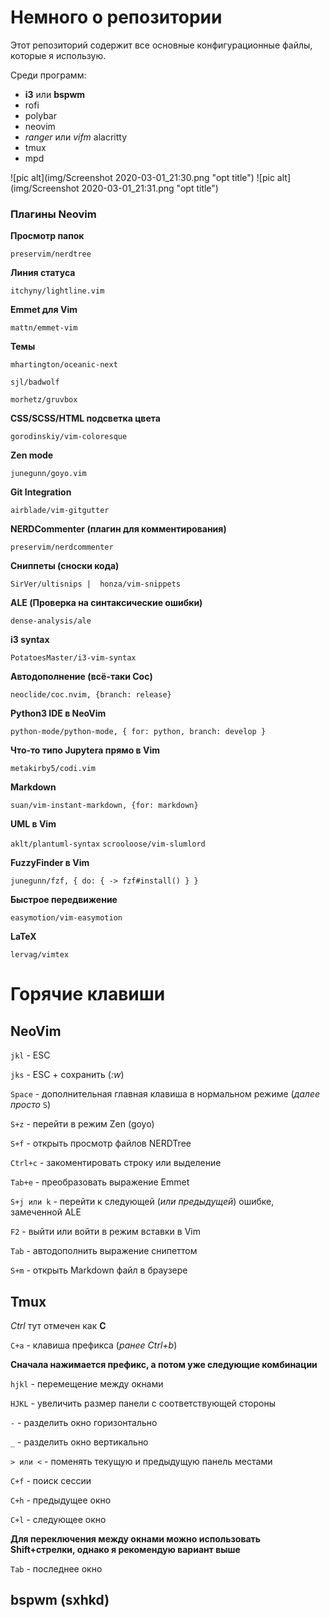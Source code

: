 # Немного о репозитории
Этот репозиторий содержит все основные конфигурационные файлы, которые я использую.

Среди программ:

* **i3** или **bspwm**
* rofi
* polybar
* neovim
* *ranger* или *vifm* alacritty
* tmux
* mpd

![pic alt](img/Screenshot 2020-03-01_21:30.png "opt title")
![pic alt](img/Screenshot 2020-03-01_21:31.png "opt title")

### Плагины Neovim
**Просмотр папок**

`preservim/nerdtree`

**Линия статуса**

`itchyny/lightline.vim`

**Emmet для Vim**

`mattn/emmet-vim`

**Темы**

`mhartington/oceanic-next`

`sjl/badwolf`

`morhetz/gruvbox`

**CSS/SCSS/HTML подсветка цвета**

`gorodinskiy/vim-coloresque`

**Zen mode**

`junegunn/goyo.vim`

**Git Integration**

`airblade/vim-gitgutter`

**NERDCommenter (плагин для комментирования)**

`preservim/nerdcommenter`

**Сниппеты (сноски кода)**

`SirVer/ultisnips |  honza/vim-snippets`

**ALE (Проверка на синтаксические ошибки)**

`dense-analysis/ale`

**i3 syntax**

`PotatoesMaster/i3-vim-syntax`

**Автодополнение (всё-таки Coc)**

`neoclide/coc.nvim, {branch: release}`

**Python3 IDE в NeoVim**

`python-mode/python-mode, { for: python, branch: develop }`

**Что-то типо Jupyterа прямо в Vim**

`metakirby5/codi.vim`

**Markdown**

`suan/vim-instant-markdown, {for: markdown}`

**UML в Vim**

`aklt/plantuml-syntax`
`scrooloose/vim-slumlord`

**FuzzyFinder в Vim**

`junegunn/fzf, { do: { -> fzf#install() } }`

**Быстрое передвижение**

`easymotion/vim-easymotion`

**LaTeX**

`lervag/vimtex`

# Горячие клавиши

## NeoVim
`jkl` - ESC

`jks` - ESC + сохранить (*:w*)

`Space` - дополнительная главная клавиша в нормальном режиме (*далее просто* `S`)

`S+z` - перейти в режим Zen (goyo)

`S+f` - открыть просмотр файлов NERDTree

`Ctrl+c` - закоментировать строку или выделение

`Tab+e` - преобразовать выражение Emmet

`S+j или k` - перейти к следующей (*или предыдущей*) ошибке, замеченной ALE

`F2` - выйти или войти в режим вставки в Vim

`Tab` - автодополнить выражение снипеттом

`S+m` - открыть Markdown файл в браузере

## Tmux
*Ctrl* тут отмечен как **С**

`C+a` - клавиша префикса (*ранее Ctrl+b*)

**Сначала нажимается префикс, а потом уже следующие комбинации**

`hjkl` - перемещение между окнами

`HJKL` - увеличить размер панели с соответствующей стороны

`-` - разделить окно горизонтально

`_` - разделить окно вертикально

`> или <` - поменять текущую и предыдущую панель местами

`C+f` - поиск сессии

`C+h` - предыдущее окно

`C+l` - следующее окно

**Для переключения между окнами можно использовать Shift+стрелки, однако я рекомендую вариант выше**

`Tab` - последнее окно

## bspwm (sxhkd)
